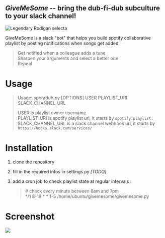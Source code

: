 ## *GiveMeSome* -- bring the dub-fi-dub subculture to your slack channel!

![Legendary Rodigan selecta](https://i.imgur.com/oCsl3oC.jpg)


GiveMeSome is a slack "bot" that helps you build spotify collaborative playlist by posting notifications when songs get added.

> Get notified when a colleague adds a tune  
> Sharpen your arguments and select a better one  
> Repeat  

# Usage

> Usage: sporadub.py [OPTIONS] USER PLAYLIST_URI SLACK_CHANNEL_URL  
>
> USER is playlist owner username  
> PLAYLIST_URI is spotify playlist uri, it starts by `spotify:playlist:`  
> SLACK_CHANNEL_URL is a slack channel webhook url, it starts by `https://hooks.slack.com/services/`

# Installation

1. clone the repository
2. fill in the required infos in settings.py *[TODO]*
3. add a cron job to check playlist state at regular intervals :
    
    > \# check every minute between 8am and 7pm  
    > */1 8-19 * * 1-5 /home/ubuntu/givemesome/givemesome.py



# Screenshot

![](https://i.imgur.com/bBSYojM.jpg)

